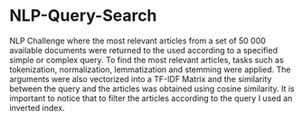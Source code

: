 # NLP-Query-Search
NLP Challenge where the most relevant articles from a set of 50 000 available documents were returned to the used according to a specified simple or complex query. To find the most relevant articles, tasks such as tokenization, normalization, lemmatization and stemming were applied. The arguments were also vectorized into a TF-IDF Matrix and the similarity between the query and the articles was obtained using cosine similarity. It is important to notice that to filter the articles according to the query I used an inverted index.
